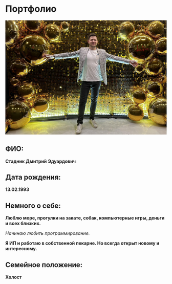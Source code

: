 # Портфолио
![](myfoto.jpg)
## ФИО:
**Стадник Дмитрий Эдуардович**
## Дата рождения:
**13.02.1993**
## Немного о себе:
**Люблю море, прогулки на закате, собак, компьютерные игры, деньги и всех близких.**

_Начинаю любить программирование._

**Я ИП и работаю в собственной пекарне. Но всегда открыт новому и интересному.**
## Семейное положение:
**Холост**
